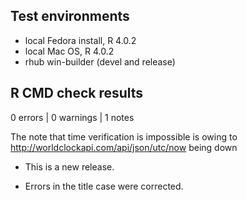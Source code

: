 ## Test environments
* local Fedora install, R 4.0.2
* local Mac OS, R 4.0.2
* rhub win-builder (devel and release)

## R CMD check results

0 errors | 0 warnings | 1 notes

The note that time verification is impossible is owing to http://worldclockapi.com/api/json/utc/now being down

* This is a new release. 

* Errors in the title case were corrected.
